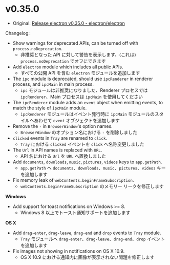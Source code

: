 # v0.35.0

- Original: [Release electron v0.35.0 - electron/electron](https://github.com/electron/electron/releases/tag/v0.35.0)

Changelog:

- Show warnings for deprecated APIs, can be turned off with `process.noDeprecation`.
  - 非推奨となった API に対して警告を表示します、(これは) `process.noDeprecation` でオフにできます
- Add `electron` module which includes all public APIs.
  - すべての公開 API を含む `electron` モジュールを追加します
- The `ipc` module is deprecated, should use `ipcRenderer` in renderer process, and `ipcMain` in main process.
  - `ipc` モジュールは非推奨になりました、Renderer プロセスでは `ipcRenderer`、Main プロセスは `ipcMain` を使用してください
- The `ipcRenderer` module adds an `event` object when emitting events, to match the style of `ipcMain` module.
  - `ipcRenderer` モジュールはイベント発行時に `ipcMain` モジュールのスタイルへあわせて `event` オブジェクトを追加します
- Remove the `-` in `BrowserWindow`'s option names.
  - `BrowserWindow` のオプション名における `-` を削除しました
- `clicked` events in `Tray` are renamed to `click`.
  - `Tray` における `clicked` イベントを `click` へ名称変更しました
- The `Url` in API names is replaced with `URL`.
  - API 名における `Url` を `URL` へ置換しました
- Add `documents`, `downloads`, `music`, `pictures`, `videos` keys to `app.getPath`.
  - `app.getPath` へ `documents`、`downloads`、`music`、`pictures`、`videos` キーを追加します
- Fix memory leak of `webContents.beginFrameSubscription`.
  - `webContents.beginFrameSubscription` のメモリー リークを修正します

**Windows**

- Add support for toast notifications on Windows >= 8.
  - Windows 8 以上でトースト通知サポートを追加します

**OS X**

- Add `drag-enter`, `drag-leave`, `drag-end` and `drop` events to `Tray` module.
  - `Tray` モジュールへ `drag-enter`、`drag-leave`、`drag-end`、`drop` イベントを追加します
- Fix images not showing in notifications on OS X 10.9.
  - OS X 10.9 における通知内に画像が表示されない問題を修正します
